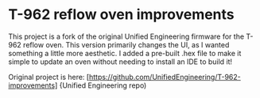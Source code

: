 ﻿T-962 reflow oven improvements
==============================
This project is a fork of the original Unified Engineering firmware for the T-962 reflow oven. This version primarily changes the UI, as I wanted something a little more aesthetic. I added a pre-built .hex file to make it simple to update an oven without needing to install an IDE to build it!

Original project is here: [https://github.com/UnifiedEngineering/T-962-improvements] {Unified Engineering repo)

